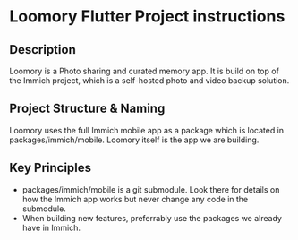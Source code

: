 # Loomory Flutter Project instructions

## Description
Loomory is a Photo sharing and curated memory app. It is build on top of the Immich project, which is a self-hosted photo and video backup solution.

## Project Structure & Naming
Loomory uses the full Immich mobile app as a package which is located in packages/immich/mobile.
Loomory itself is the app we are building.


## Key Principles
- packages/immich/mobile is a git submodule. Look there for details on how the Immich app works but
never change any code in the submodule.
- When building new features, preferrably use the packages we already have in Immich.
